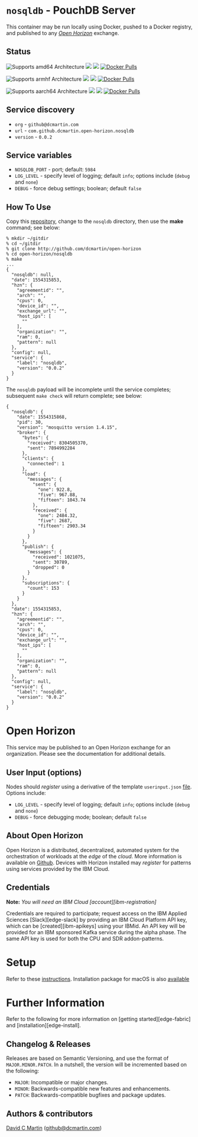 # `nosqldb` - PouchDB Server

This container may be run locally using Docker, pushed to a Docker registry, and published to any [_Open Horizon_][open-horizon] exchange.

## Status

![Supports amd64 Architecture][amd64-shield]
[![](https://images.microbadger.com/badges/image/dcmartin/amd64_com.github.dcmartin.open-horizon.nosqldb.svg)](https://microbadger.com/images/dcmartin/amd64_com.github.dcmartin.open-horizon.nosqldb "Get your own image badge on microbadger.com")
[![](https://images.microbadger.com/badges/version/dcmartin/amd64_com.github.dcmartin.open-horizon.nosqldb.svg)](https://microbadger.com/images/dcmartin/amd64_com.github.dcmartin.open-horizon.nosqldb "Get your own version badge on microbadger.com")
[![Docker Pulls][pulls-amd64]][docker-amd64]

[docker-amd64]: https://hub.docker.com/r/dcmartin/amd64_com.github.dcmartin.open-horizon.nosqldb
[pulls-amd64]: https://img.shields.io/docker/pulls/dcmartin/amd64_com.github.dcmartin.open-horizon.nosqldb.svg

![Supports armhf Architecture][arm-shield]
[![](https://images.microbadger.com/badges/image/dcmartin/arm_com.github.dcmartin.open-horizon.nosqldb.svg)](https://microbadger.com/images/dcmartin/arm_com.github.dcmartin.open-horizon.nosqldb "Get your own image badge on microbadger.com")
[![](https://images.microbadger.com/badges/version/dcmartin/arm_com.github.dcmartin.open-horizon.nosqldb.svg)](https://microbadger.com/images/dcmartin/arm_com.github.dcmartin.open-horizon.nosqldb "Get your own version badge on microbadger.com")
[![Docker Pulls][pulls-arm]][docker-arm]

[docker-arm]: https://hub.docker.com/r/dcmartin/arm_com.github.dcmartin.open-horizon.nosqldb
[pulls-arm]: https://img.shields.io/docker/pulls/dcmartin/arm_com.github.dcmartin.open-horizon.nosqldb.svg

![Supports aarch64 Architecture][arm64-shield]
[![](https://images.microbadger.com/badges/image/dcmartin/arm64_com.github.dcmartin.open-horizon.nosqldb.svg)](https://microbadger.com/images/dcmartin/arm64_com.github.dcmartin.open-horizon.nosqldb "Get your own image badge on microbadger.com")
[![](https://images.microbadger.com/badges/version/dcmartin/arm64_com.github.dcmartin.open-horizon.nosqldb.svg)](https://microbadger.com/images/dcmartin/arm64_com.github.dcmartin.open-horizon.nosqldb "Get your own version badge on microbadger.com")
[![Docker Pulls][pulls-arm64]][docker-arm64]

[docker-arm64]: https://hub.docker.com/r/dcmartin/arm64_com.github.dcmartin.open-horizon.nosqldb
[pulls-arm64]: https://img.shields.io/docker/pulls/dcmartin/arm64_com.github.dcmartin.open-horizon.nosqldb.svg

[arm64-shield]: https://img.shields.io/badge/aarch64-yes-green.svg
[amd64-shield]: https://img.shields.io/badge/amd64-yes-green.svg
[arm-shield]: https://img.shields.io/badge/armhf-yes-green.svg

## Service discovery
+ `org` - `github@dcmartin.com`
+ `url` - `com.github.dcmartin.open-horizon.nosqldb`
+ `version` - `0.0.2`

## Service variables
+ `NOSQLDB_PORT` - port; default: `5984`
+ `LOG_LEVEL` - specify level of logging; default `info`; options include (`debug` and `none`)
+ `DEBUG` - force debug settings; boolean; default `false`

## How To Use

Copy this [repository][repository], change to the `nosqldb` directory, then use the **make** command; see below:

```
% mkdir ~/gitdir
% cd ~/gitdir
% git clone http://github.com/dcmartin/open-horizon
% cd open-horizon/nosqldb
% make
...
{
  "nosqldb": null,
  "date": 1554315853,
  "hzn": {
    "agreementid": "",
    "arch": "",
    "cpus": 0,
    "device_id": "",
    "exchange_url": "",
    "host_ips": [
      ""
    ],
    "organization": "",
    "ram": 0,
    "pattern": null
  },
  "config": null,
  "service": {
    "label": "nosqldb",
    "version": "0.0.2"
  }
}
```

The `nosqldb` payload will be incomplete until the service completes; subsequent `make check` will return complete; see below:

```
{
  "nosqldb": {
    "date": 1554315868,
    "pid": 30,
    "version": "mosquitto version 1.4.15",
    "broker": {
      "bytes": {
        "received": 8304505370,
        "sent": 7894992284
      },
      "clients": {
        "connected": 1
      },
      "load": {
        "messages": {
          "sent": {
            "one": 922.8,
            "five": 967.88,
            "fifteen": 1043.74
          },
          "received": {
            "one": 2484.32,
            "five": 2687,
            "fifteen": 2903.34
          }
        }
      },
      "publish": {
        "messages": {
          "received": 1021075,
          "sent": 30789,
          "dropped": 0
        }
      },
      "subscriptions": {
        "count": 153
      }
    }
  },
  "date": 1554315853,
  "hzn": {
    "agreementid": "",
    "arch": "",
    "cpus": 0,
    "device_id": "",
    "exchange_url": "",
    "host_ips": [
      ""
    ],
    "organization": "",
    "ram": 0,
    "pattern": null
  },
  "config": null,
  "service": {
    "label": "nosqldb",
    "version": "0.0.2"
  }
}
```

# Open Horizon

This service may be published to an Open Horizon exchange for an organization.  Please see the documentation for additional details.

## User Input (options)
Nodes should _register_ using a derivative of the template `userinput.json` [file][userinput].  Options include:
+ `LOG_LEVEL` - specify level of logging; default `info`; options include (`debug` and `none`)
+ `DEBUG` - force debugging mode; boolean; default `false`

## About Open Horizon

Open Horizon is a distributed, decentralized, automated system for the orchestration of workloads at the _edge_ of the *cloud*.  More information is available on [Github][open-horizon].  Devices with Horizon installed may _register_ for patterns using services provided by the IBM Cloud.

## Credentials

**Note:** _You will need an IBM Cloud [account][ibm-registration]_

Credentials are required to participate; request access on the IBM Applied Sciences [Slack][edge-slack] by providing an IBM Cloud Platform API key, which can be [created][ibm-apikeys] using your IBMid.  An API key will be provided for an IBM sponsored Kafka service during the alpha phase.  The same API key is used for both the CPU and SDR addon-patterns.

# Setup

Refer to these [instructions][setup].  Installation package for macOS is also [available][macos-install]

# Further Information

Refer to the following for more information on [getting started][edge-fabric] and [installation][edge-install].

## Changelog & Releases

Releases are based on Semantic Versioning, and use the format
of ``MAJOR.MINOR.PATCH``. In a nutshell, the version will be incremented
based on the following:

- ``MAJOR``: Incompatible or major changes.
- ``MINOR``: Backwards-compatible new features and enhancements.
- ``PATCH``: Backwards-compatible bugfixes and package updates.

## Authors & contributors

[David C Martin][dcmartin] (github@dcmartin.com)

[userinput]: ../nosqldb/userinput.json
[service-json]: ../nosqldb/service.json
[build-json]: ../nosqldb/build.json
[dockerfile]: ../nosqldb/Dockerfile


[dcmartin]: https://github.com/dcmartin
[issue]: https://github.com/dcmartin/open-horizon/issues
[macos-install]: http://pkg.bluehorizon.network/macos
[open-horizon]: http://github.com/open-horizon/
[repository]: https://github.com/dcmartin/open-horizon
[setup]: ../setup/README.md
